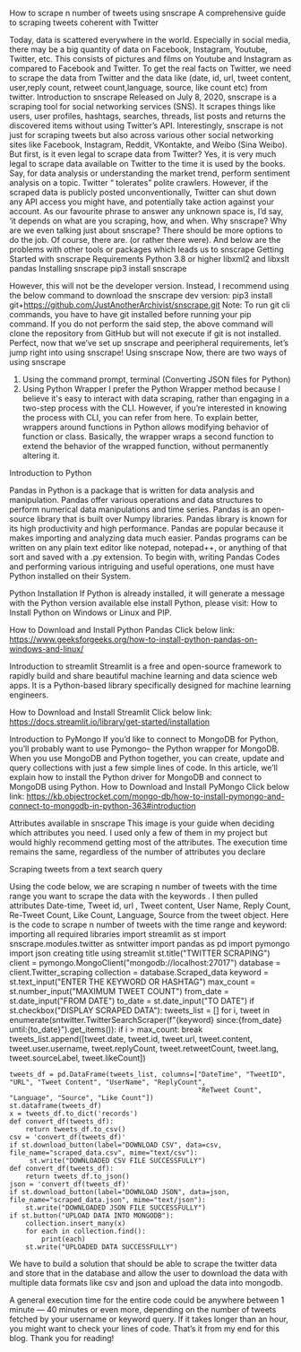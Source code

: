 How to scrape n number of tweets using snscrape
A comprehensive guide to scraping tweets coherent with Twitter

 
Today, data is scattered everywhere in the world. Especially in social media, there may be a big quantity of data on Facebook, Instagram, Youtube, Twitter, etc. This consists of pictures and films on Youtube and Instagram as compared to Facebook and Twitter. To get the real facts on Twitter, we need to scrape the data from Twitter and the data like (date, id, url, tweet content, user,reply count, retweet count,language, source, like count etc) from twitter. 
Introduction to snscrape
Released on July 8, 2020, snscrape is a scraping tool for social networking services (SNS). It scrapes things like users, user profiles, hashtags, searches, threads, list posts and returns the discovered items without using Twitter’s API.
Interestingly, snscrape is not just for scraping tweets but also across various other social networking sites like Facebook, Instagram, Reddit, VKontakte, and Weibo (Sina Weibo).
But first, is it even legal to scrape data from Twitter?
Yes, it is very much legal to scrape data available on Twitter to the time it is used by the books. Say, for data analysis or understanding the market trend, perform sentiment analysis on a topic.
Twitter “ tolerates” polite crawlers. However, if the scraped data is publicly posted unconventionally, Twitter can shut down any API access you might have, and potentially take action against your account.
As our favourite phrase to answer any unknown space is, I’d say, ‘it depends on what are you scraping, how, and when.
Why snscrape?
Why are we even talking just about snscrape? There should be more options to do the job. Of course, there are. (or rather there were). And below are the problems with other tools or packages which leads us to snscrape
Getting Started with snscrape
Requirements
Python 3.8 or higher
libxml2 and libxslt
pandas
Installing snscrape
pip3 install snscrape

However, this will not be the developer version. Instead, I recommend using the below command to download the snscrape dev version:
pip3 install git+https://github.com/JustAnotherArchivist/snscrape.git
Note: To run git cli commands, you have to have git installed before running your pip command. If you do not perform the said step, the above command will clone the repository from GitHub but will not execute if git is not installed.
Perfect, now that we’ve set up snscrape and peeripheral requirements, let’s jump right into using snscrape!
Using snscrape
Now, there are two ways of using snscrape
1.	 Using the command prompt, terminal (Converting JSON files for Python)
2.	Using Python Wrapper
I prefer the Python Wrapper method because I believe it's easy to interact with data scraping, rather than engaging in a two-step process with the CLI. However, if you’re interested in knowing the process with CLI, you can refer from here.
To explain better, wrappers around functions in Python allows modifying behavior of function or class. Basically, the wrapper wraps a second function to extend the behavior of the wrapped function, without permanently altering it.

Introduction to Python

Pandas in Python is a package that is written for data analysis and 
manipulation. Pandas offer various operations and data structures
 to perform numerical data manipulations and time series. Pandas 
is an open-source library that is built over Numpy libraries. Pandas library is known for its high productivity and high performance. Pandas are popular because it makes importing and analyzing data much easier. Pandas programs can be written on any plain text editor like notepad, notepad++, or anything of that sort and saved with a .py extension. To begin with, writing Pandas Codes and performing various intriguing and useful operations, one must have Python installed on their System. 

Python Installation
If Python is already installed, it will generate a message with the Python version available else install Python, please visit: How to Install Python on Windows or Linux and PIP.
 
 
How to Download and Install Python Pandas
Click below link:
https://www.geeksforgeeks.org/how-to-install-python-pandas-on-windows-and-linux/

Introduction to streamlit
      Streamlit is a free and open-source framework to rapidly build and share beautiful machine learning and data science web apps. It is a Python-based library specifically designed for machine learning engineers.

How to Download and Install Streamlit
Click below link:
https://docs.streamlit.io/library/get-started/installation

Introduction to PyMongo
           If you’d like to connect to MongoDB for Python, you’ll probably want to use Pymongo– the Python wrapper for MongoDB. When you use MongoDB and Python together, you can create, update and query collections with just a few simple lines of code. In this article, we’ll explain how to install the Python driver for MongoDB and connect to MongoDB using Python.
How to Download and Install PyMongo
Click below link:
https://kb.objectrocket.com/mongo-db/how-to-install-pymongo-and-connect-to-mongodb-in-python-363#introduction

Attributes available in snscrape 
This image is your guide when deciding which attributes you need. I used only a few of them in my project but would highly recommend getting most of the attributes. The execution time remains the same, regardless of the number of attributes you declare
 
Scraping tweets from a text search query

Using the code below, we are scraping n number of tweets with the time range you want to scrape the data with the  keywords . I then pulled attributes Date-time, Tweet id, url , Tweet content, User Name, Reply Count, Re-Tweet Count, Like Count, Language, Source from the tweet object.
Here is the code to scrape n number of tweets with the time range and keyword:
importing all required libraries
import streamlit as st
import snscrape.modules.twitter as sntwitter
import pandas as pd
import pymongo
import json
creating title using streamlit
st.title("TWITTER SCRAPING")
client = pymongo.MongoClient("mongodb://localhost:27017")
database = client.Twitter_scraping
collection = database.Scraped_data
keyword = st.text_input("ENTER THE KEYWORD OR HASHTAG")
max_count = st.number_input("MAXIMUM TWEET COUNT")
from_date = st.date_input("FROM DATE")
to_date = st.date_input("TO DATE")
if st.checkbox("DISPLAY SCRAPED DATA"):
    tweets_list = []
    for i, tweet in enumerate(sntwitter.TwitterSearchScraper(f"{keyword} since:{from_date} until:{to_date}").get_items()):
        if i > max_count:
            break
        tweets_list.append([tweet.date, tweet.id, tweet.url, tweet.content, tweet.user.username, tweet.replyCount,
                            tweet.retweetCount, tweet.lang, tweet.sourceLabel, tweet.likeCount])

    tweets_df = pd.DataFrame(tweets_list, columns=["DateTime", "TweetID", "URL", "Tweet Content", "UserName", "ReplyCount",
                                                   "ReTweet Count", "Language", "Source", "Like Count"])
    st.dataframe(tweets_df)
    x = tweets_df.to_dict('records')
    def convert_df(tweets_df):
        return tweets_df.to_csv()
    csv = 'convert_df(tweets_df)'
    if st.download_button(label="DOWNLOAD CSV", data=csv, file_name="scraped_data.csv", mime="text/csv"):
         st.write("DOWNLOADED CSV FILE SUCCESSFULLY")
    def convert_df(tweets_df):
        return tweets_df.to_json()
    json = 'convert_df(tweets_df)'
    if st.download_button(label="DOWNLOAD JSON", data=json, file_name="scraped_data.json", mime="text/json"):
        st.write("DOWNLOADED JSON FILE SUCCESSFULLY")
    if st.button("UPLOAD DATA INTO MONGODB"):
        collection.insert_many(x)
        for each in collection.find():
            print(each)
        st.write("UPLOADED DATA SUCCESSFULLY")

We have to build a solution that should be able to scrape the twitter data and store that in the database and allow the user to download the data with multiple data formats like csv and json and upload the data into mongodb.

A general execution time for the entire code could be anywhere between 1 minute — 40 minutes or even more, depending on the number of tweets fetched by your username or keyword query. If it takes longer than an hour, you might want to check your lines of code.
That’s it from my end for this blog. Thank you for reading!

